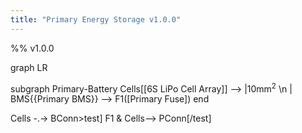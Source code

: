 ```yaml
---
title: "Primary Energy Storage v1.0.0"
---
```

%% v1.0.0

graph LR

subgraph Primary-Battery
Cells[[6S LiPo Cell Array]] --> |10mm<sup>2</sup> \n | BMS{{Primary BMS}} --> F1([Primary Fuse])
end

Cells -.-> BConn>test]
F1 & Cells--> PConn[/test\]
